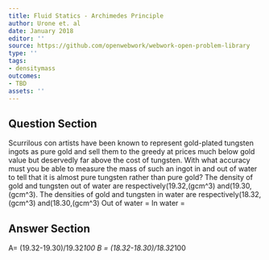 ```yaml
---
title: Fluid Statics - Archimedes Principle
author: Urone et. al
date: January 2018
editor: ''
source: https://github.com/openwebwork/webwork-open-problem-library
type: ''
tags:
- densitymass
outcomes:
- TBD
assets: ''
---
```


## Question Section 

Scurrilous con artists have been known to represent gold-plated tungsten ingots as pure gold and sell them to the greedy at prices much below gold value but deservedly far above the cost of tungsten. With what accuracy must you be able to measure the mass of such an ingot in and out of water to tell that it is almost pure tungsten rather than pure gold? The density of gold and tungsten out of water are respectively(19.32,(gcm^3) and(19.30,(gcm^3). The densities of gold and tungsten in water are respectively(18.32,(gcm^3) and(18.30,(gcm^3)
Out of water =
In water =


## Answer Section

A= (19.32-19.30)/19.32*100
B = (18.32-18.30)/18.32*100